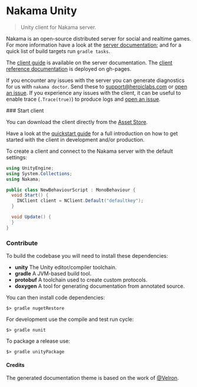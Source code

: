 Nakama Unity
============

> Unity client for Nakama server.

Nakama is an open-source distributed server for social and realtime games. For more information have a look at the [server documentation](https://heroiclabs.com/docs/); and for a quick list of build targets run `gradle tasks`.

The [client guide](https://heroiclabs.com/docs/clients/unity/) is available on the server documentation. The [client reference documentation](http://heroiclabs.github.io/nakama-unity/) is deployed on gh-pages.

If you encounter any issues with the server you can generate diagnostics for us with `nakama doctor`. Send these to support@heroiclabs.com or [open an issue](https://github.com/heroiclabs/nakama/issues). If you experience any issues with the client, it can be useful to enable trace (`.Trace(true)`) to produce logs and [open an issue](https://github.com/heroiclabs/nakama-unity/issues).

### Start client

You can download the client directly from the [Asset Store](https://www.assetstore.unity3d.com/en/#!/content/81338).

Have a look at the [quickstart guide](https://heroiclabs.com/docs/clients/unity/) for a full introduction on how to get started with the client in development and/or production.

To create a client and connect to the Nakama server with the default settings:

```csharp
using UnityEngine;
using System.Collections;
using Nakama;

public class NewBehaviourScript : MonoBehaviour {
  void Start() {
    INClient client = NClient.Default("defaultkey");
  }

  void Update() {
  }
}
```

### Contribute

To build the codebase you will need to install these dependencies:

* __unity__ The Unity editor/compiler toolchain.
* __gradle__ A JVM-based build tool.
* __protobuf__ A toolchain used to create custom protocols.
* __doxygen__ A tool for generating documentation from annotated source.

You can then install code dependencies:

```
$> gradle nugetRestore
```

For development use the compile and test run cycle:

```
$> gradle nunit
```

To package a release use:

```
$> gradle unityPackage
```

#### Credits

The generated documentation theme is based on the work of [@Velron](https://github.com/Velron/doxygen-bootstrapped/).

